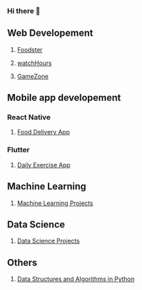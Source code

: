 ### Hi there 👋

<!--
**MANOJPATRA1991/MANOJPATRA1991** is a ✨ _special_ ✨ repository because its `README.md` (this file) appears on your GitHub profile.

Here are some ideas to get you started:

- 🔭 I’m currently working on ...
- 🌱 I’m currently learning ...
- 👯 I’m looking to collaborate on ...
- 🤔 I’m looking for help with ...
- 💬 Ask me about ...
- 📫 How to reach me: ...
- 😄 Pronouns: ...
- ⚡ Fun fact: ...
-->

## Web Developement

1. [Foodster](https://github.com/MANOJPATRA1991/Foodster)

2. [watchHours](https://github.com/MANOJPATRA1991/watchHours)

3. [GameZone](https://github.com/MANOJPATRA1991/GameZone)

## Mobile app developement

### React Native

1. [Food Delivery App](https://github.com/MANOJPATRA1991/food-delivery-app-react-native)

### Flutter

1. [Daily Exercise App](https://github.com/MANOJPATRA1991/daily-exercise-app-flutter)

## Machine Learning

1. [Machine Learning Projects](https://github.com/MANOJPATRA1991/Machine-Learning-Engineer-Nanodegree)

## Data Science

1. [Data Science Projects](https://github.com/MANOJPATRA1991/data-scientist-nanodegree)

## Others

1. [Data Structures and Algorithms in Python](https://github.com/MANOJPATRA1991/Data-Structures-and-Algorithms-in-Python)
